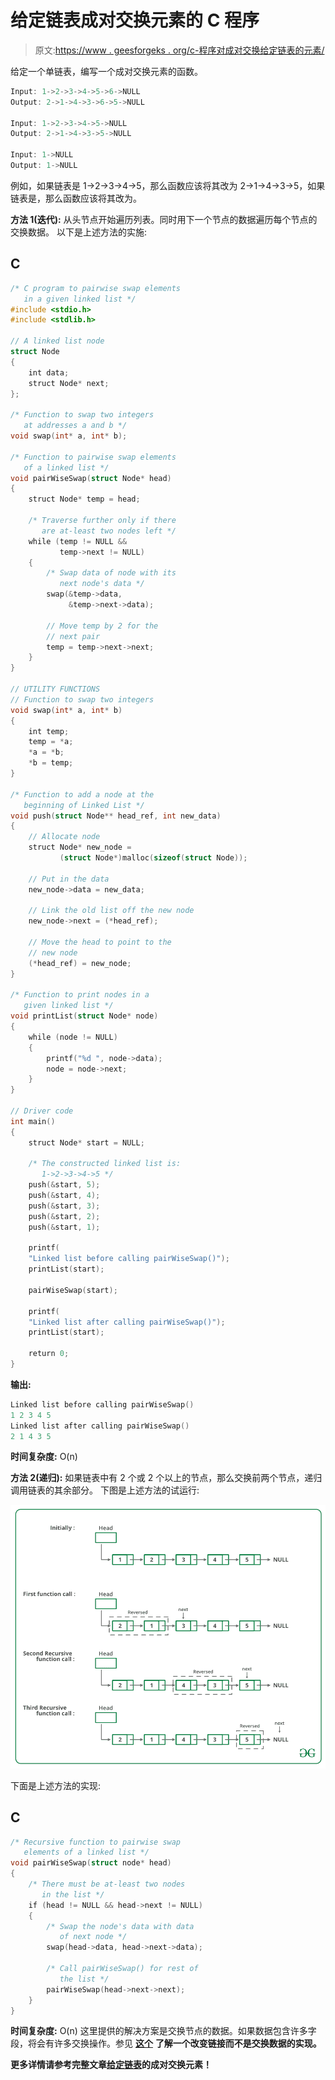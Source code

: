 # 给定链表成对交换元素的 C 程序

> 原文:[https://www . geesforgeks . org/c-程序对成对交换给定链表的元素/](https://www.geeksforgeeks.org/c-program-for-pairwise-swapping-elements-of-a-given-linked-list/)

给定一个单链表，编写一个成对交换元素的函数。

```cpp
Input: 1->2->3->4->5->6->NULL 
Output: 2->1->4->3->6->5->NULL

Input: 1->2->3->4->5->NULL 
Output: 2->1->4->3->5->NULL

Input: 1->NULL 
Output: 1->NULL

```

例如，如果链表是 1->2->3->4->5，那么函数应该将其改为 2->1->4->3->5，如果链表是，那么函数应该将其改为。

**方法 1(迭代):**
从头节点开始遍历列表。同时用下一个节点的数据遍历每个节点的交换数据。
以下是上述方法的实施:

## C

```cpp
/* C program to pairwise swap elements 
   in a given linked list */
#include <stdio.h>
#include <stdlib.h>

// A linked list node 
struct Node 
{
    int data;
    struct Node* next;
};

/* Function to swap two integers 
   at addresses a and b */
void swap(int* a, int* b);

/* Function to pairwise swap elements 
   of a linked list */
void pairWiseSwap(struct Node* head)
{
    struct Node* temp = head;

    /* Traverse further only if there 
       are at-least two nodes left */
    while (temp != NULL && 
           temp->next != NULL) 
    {
        /* Swap data of node with its 
           next node's data */
        swap(&temp->data, 
             &temp->next->data);

        // Move temp by 2 for the 
        // next pair 
        temp = temp->next->next;
    }
}

// UTILITY FUNCTIONS 
// Function to swap two integers 
void swap(int* a, int* b)
{
    int temp;
    temp = *a;
    *a = *b;
    *b = temp;
}

/* Function to add a node at the 
   beginning of Linked List */
void push(struct Node** head_ref, int new_data)
{
    // Allocate node 
    struct Node* new_node = 
           (struct Node*)malloc(sizeof(struct Node));

    // Put in the data 
    new_node->data = new_data;

    // Link the old list off the new node 
    new_node->next = (*head_ref);

    // Move the head to point to the 
    // new node 
    (*head_ref) = new_node;
}

/* Function to print nodes in a 
   given linked list */
void printList(struct Node* node)
{
    while (node != NULL) 
    {
        printf("%d ", node->data);
        node = node->next;
    }
}

// Driver code
int main()
{
    struct Node* start = NULL;

    /* The constructed linked list is: 
       1->2->3->4->5 */
    push(&start, 5);
    push(&start, 4);
    push(&start, 3);
    push(&start, 2);
    push(&start, 1);

    printf(
    "Linked list before calling pairWiseSwap()");
    printList(start);

    pairWiseSwap(start);

    printf(
    "Linked list after calling pairWiseSwap()");
    printList(start);

    return 0;
}
```

**输出:**

```cpp
Linked list before calling pairWiseSwap()
1 2 3 4 5 
Linked list after calling pairWiseSwap()
2 1 4 3 5 
```

**时间复杂度:** O(n)

**方法 2(递归):**
如果链表中有 2 个或 2 个以上的节点，那么交换前两个节点，递归调用链表的其余部分。
下图是上述方法的试运行:

![](img/e3cbac4a3d5b049aef5c57a1d325a8e3.png)

下面是上述方法的实现:

## C

```cpp
/* Recursive function to pairwise swap 
   elements of a linked list */
void pairWiseSwap(struct node* head)
{
    /* There must be at-least two nodes 
       in the list */
    if (head != NULL && head->next != NULL) 
    {
        /* Swap the node's data with data 
           of next node */
        swap(head->data, head->next->data);

        /* Call pairWiseSwap() for rest of 
           the list */
        pairWiseSwap(head->next->next);
    }
}
```

**时间复杂度:** O(n)
这里提供的解决方案是交换节点的数据。如果数据包含许多字段，将会有许多交换操作。参见 [**这个**](https://www.geeksforgeeks.org/pairwise-swap-elements-of-a-given-linked-list-by-changing-links/) **了解一个改变链接而不是交换数据的实现。**

**更多详情请参考完整文章[给定链表](https://www.geeksforgeeks.org/pairwise-swap-elements-of-a-given-linked-list/)的成对交换元素！**
